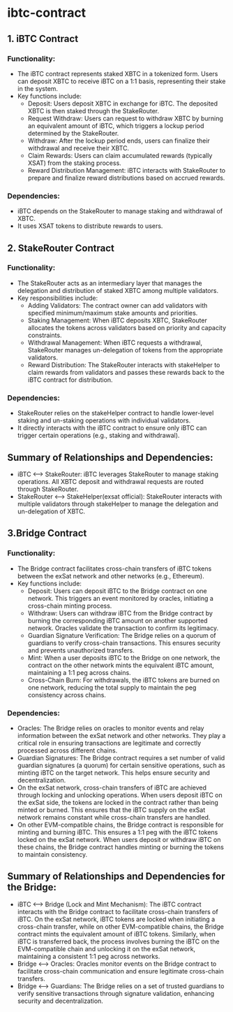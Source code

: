 # ibtc-contract

## 1. iBTC Contract
### Functionality:

- The iBTC contract represents staked XBTC in a tokenized form. Users can deposit XBTC to receive iBTC on a 1:1 basis, representing their stake in the system.
- Key functions include:
	- Deposit: Users deposit XBTC in exchange for iBTC. The deposited XBTC is then staked through the StakeRouter.
	- Request Withdraw: Users can request to withdraw XBTC by burning an equivalent amount of iBTC, which triggers a lockup period determined by the StakeRouter.
	- Withdraw: After the lockup period ends, users can finalize their withdrawal and receive their XBTC.
	- Claim Rewards: Users can claim accumulated rewards (typically XSAT) from the staking process.
	- Reward Distribution Management: iBTC interacts with StakeRouter to prepare and finalize reward distributions based on accrued rewards.

### Dependencies:

- iBTC depends on the StakeRouter to manage staking and withdrawal of XBTC.
- It uses XSAT tokens to distribute rewards to users.


## 2. StakeRouter Contract
### Functionality:

- The StakeRouter acts as an intermediary layer that manages the delegation and distribution of staked XBTC among multiple validators.
- Key responsibilities include:
	- Adding Validators: The contract owner can add validators with specified minimum/maximum stake amounts and priorities.
	- Staking Management: When iBTC deposits XBTC, StakeRouter allocates the tokens across validators based on priority and capacity constraints.
	- Withdrawal Management: When iBTC requests a withdrawal, StakeRouter manages un-delegation of tokens from the appropriate validators.
	- Reward Distribution: The StakeRouter interacts with stakeHelper to claim rewards from validators and passes these rewards back to the iBTC contract for distribution.

### Dependencies:

- StakeRouter relies on the stakeHelper contract to handle lower-level staking and un-staking operations with individual validators.
- It directly interacts with the iBTC contract to ensure only iBTC can trigger certain operations (e.g., staking and withdrawal).

## Summary of Relationships and Dependencies:
- iBTC <--> StakeRouter: iBTC leverages StakeRouter to manage staking operations. All XBTC deposit and withdrawal requests are routed through StakeRouter.
- StakeRouter <--> StakeHelper(exsat official): StakeRouter interacts with multiple validators through stakeHelper to manage the delegation and un-delegation of XBTC.


## 3.Bridge Contract
### Functionality:

- The Bridge contract facilitates cross-chain transfers of iBTC tokens between the exSat network and other networks (e.g., Ethereum).
- Key functions include:
  - Deposit: Users can deposit iBTC to the Bridge contract on one network. This triggers an event monitored by oracles, initiating a cross-chain minting process.
  - Withdraw: Users can withdraw iBTC from the Bridge contract by burning the corresponding iBTC amount on another supported network. Oracles validate the transaction to confirm its legitimacy.
  - Guardian Signature Verification: The Bridge relies on a quorum of guardians to verify cross-chain transactions. This ensures security and prevents unauthorized transfers.
  - Mint: When a user deposits iBTC to the Bridge on one network, the contract on the other network mints the equivalent iBTC amount, maintaining a 1:1 peg across chains.
  - Cross-Chain Burn: For withdrawals, the iBTC tokens are burned on one network, reducing the total supply to maintain the peg consistency across chains.

### Dependencies:

- Oracles: The Bridge relies on oracles to monitor events and relay information between the exSat network and other networks. They play a critical role in ensuring transactions are legitimate and correctly processed across different chains.
- Guardian Signatures: The Bridge contract requires a set number of valid guardian signatures (a quorum) for certain sensitive operations, such as minting iBTC on the target network. This helps ensure security and decentralization.
- On the exSat network, cross-chain transfers of iBTC are achieved through locking and unlocking operations. When users deposit iBTC on the exSat side, the tokens are locked in the contract rather than being minted or burned. This ensures that the iBTC supply on the exSat network remains constant while cross-chain transfers are handled.
- On other EVM-compatible chains, the Bridge contract is responsible for minting and burning iBTC. This ensures a 1:1 peg with the iBTC tokens locked on the exSat network. When users deposit or withdraw iBTC on these chains, the Bridge contract handles minting or burning the tokens to maintain consistency.

## Summary of Relationships and Dependencies for the Bridge:
- iBTC <--> Bridge (Lock and Mint Mechanism): The iBTC contract interacts with the Bridge contract to facilitate cross-chain transfers of iBTC. On the exSat network, iBTC tokens are locked when initiating a cross-chain transfer, while on other EVM-compatible chains, the Bridge contract mints the equivalent amount of iBTC tokens. Similarly, when iBTC is transferred back, the process involves burning the iBTC on the EVM-compatible chain and unlocking it on the exSat network, maintaining a consistent 1:1 peg across networks.
- Bridge <--> Oracles: Oracles monitor events on the Bridge contract to facilitate cross-chain communication and ensure legitimate cross-chain transfers.
- Bridge <--> Guardians: The Bridge relies on a set of trusted guardians to verify sensitive transactions through signature validation, enhancing security and decentralization.
